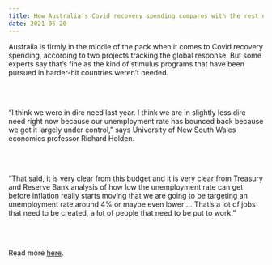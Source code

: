 ```yaml
---
title: How Australia’s Covid recovery spending compares with the rest of the world
date: 2021-05-20
---
```


<p>Australia is firmly in the middle of the pack when it comes to Covid recovery spending, according to two projects tracking the global response. But some experts say that’s fine as the kind of stimulus programs that have been pursued in harder-hit countries weren’t needed.</p><br><br>

<p>“I think we were in dire need last year. I think we are in slightly less dire need right now because our unemployment rate has bounced back because we got it largely under control,” says University of New South Wales economics professor Richard Holden.</p><br><br>

<p>“That said, it is very clear from this budget and it is very clear from Treasury and Reserve Bank analysis of how low the unemployment rate can get before inflation really starts moving that we are going to be targeting an unemployment rate around 4% or maybe even lower ... That’s a lot of jobs that need to be created, a lot of people that need to be put to work.”</p><br><br>

<p>Read more <a href="https://www.theguardian.com/business/2021/may/20/how-australias-covid-recovery-spending-compares-with-the-rest-of-the-world">here</a>.</p>